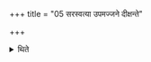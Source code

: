 +++
title = "05 सरस्वत्या उपमज्जने दीक्षन्ते"

+++

<details><summary>थिते</summary>

सरस्वत्या उपमज्जने दीक्षन्ते ५
</details>

